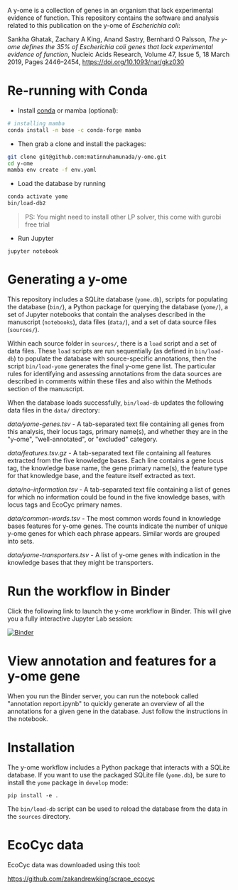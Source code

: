 A y-ome is a collection of genes in an organism that lack experimental evidence
of function. This repository contains the software and analysis related to this
publication on the y-ome of _Escherichia coli_:

Sankha Ghatak, Zachary A King, Anand Sastry, Bernhard O Palsson, *The y-ome 
defines the 35% of Escherichia coli genes that lack experimental evidence of 
function*, Nucleic Acids Research, Volume 47, Issue 5, 18 March 2019, Pages 
2446–2454, https://doi.org/10.1093/nar/gkz030

# Re-running with Conda
- Install [conda](https://docs.conda.io/en/latest/miniconda.html) or mamba (optional):
```bash
# installing mamba
conda install -n base -c conda-forge mamba
```

- Then grab a clone and install the packages:
```bash
git clone git@github.com:matinnuhamunada/y-ome.git
cd y-ome
mamba env create -f env.yaml
```

- Load the database by running
```bash
conda activate yome
bin/load-db2
```
>PS: You might need to install other LP solver, this come with gurobi free trial

- Run Jupyter
```
jupyter notebook
```

# Generating a y-ome

This repository includes a SQLite database (`yome.db`), scripts for populating
the database (`bin/`), a Python package for querying the database (`yome/`), a
set of Jupyter notebooks that contain the analyses described in the manuscript
(`notebooks`), data files (`data/`), and a set of data source files
(`sources/`).

Within each source folder in `sources/`, there is a `load` script and a set of
data files. These `load` scripts are run sequentially (as defined in
`bin/load-db`) to populate the database with source-specific annotations, then
the script `bin/load-yome` generates the final y-ome gene list. The particular
rules for identifying and assessing annotations from the data sources are
described in comments within these files and also within the Methods section of
the manuscript.

When the database loads successfully, `bin/load-db` updates the following data
files in the `data/` directory:

*data/yome-genes.tsv* - A tab-separated text file containing all genes from this
analysis, their locus tags, primary name(s), and whether they are in the
"y-ome", "well-annotated", or "excluded" category.

*data/features.tsv.gz* - A tab-separated text file containing all features
extracted from the five knowledge bases. Each line contains a gene locus tag,
the knowledge base name, the gene primary name(s), the feature type for that
knowledge base, and the feature itself extracted as text.

*data/no-information.tsv* - A tab-separated text file containing a list of genes
for which no information could be found in the five knowledge bases, with locus
tags and EcoCyc primary names.

*data/common-words.tsv* - The most common words found in knowledge bases
features for y-ome genes. The counts indicate the number of unique y-ome genes
for which each phrase appears. Similar words are grouped into sets.

*data/yome-transporters.tsv* - A list of y-ome genes with indication in the knowledge
bases that they might be transporters.

# Run the workflow in Binder

Click the following link to launch the y-ome workflow in Binder. This will give
you a fully interactive Jupyter Lab session:

[![Binder](https://mybinder.org/badge.svg)](https://mybinder.org/v2/gh/zakandrewking/y-ome/master?urlpath=lab/tree/notebooks)

# View annotation and features for a y-ome gene

When you run the Binder server, you can run the notebook called "annotation
report.ipynb" to quickly generate an overview of all the annotations for a given
gene in the database. Just follow the instructions in the notebook.

# Installation

The y-ome workflow includes a Python package that interacts with a SQLite
database. If you want to use the packaged SQLite file (`yome.db`), be sure to
install the `yome` package in `develop` mode:

```
pip install -e .
```

The `bin/load-db` script can be used to reload the database from the data in the
`sources` directory.

# EcoCyc data

EcoCyc data was downloaded using this tool:

https://github.com/zakandrewking/scrape_ecocyc

